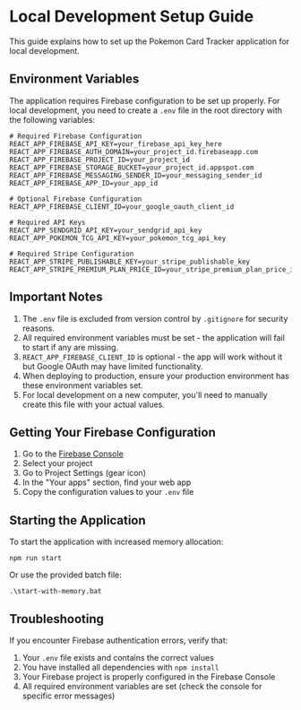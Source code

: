 # Local Development Setup Guide

This guide explains how to set up the Pokemon Card Tracker application for local development.

## Environment Variables

The application requires Firebase configuration to be set up properly. For local development, you need to create a `.env` file in the root directory with the following variables:

```
# Required Firebase Configuration
REACT_APP_FIREBASE_API_KEY=your_firebase_api_key_here
REACT_APP_FIREBASE_AUTH_DOMAIN=your_project_id.firebaseapp.com
REACT_APP_FIREBASE_PROJECT_ID=your_project_id
REACT_APP_FIREBASE_STORAGE_BUCKET=your_project_id.appspot.com
REACT_APP_FIREBASE_MESSAGING_SENDER_ID=your_messaging_sender_id
REACT_APP_FIREBASE_APP_ID=your_app_id

# Optional Firebase Configuration
REACT_APP_FIREBASE_CLIENT_ID=your_google_oauth_client_id

# Required API Keys
REACT_APP_SENDGRID_API_KEY=your_sendgrid_api_key
REACT_APP_POKEMON_TCG_API_KEY=your_pokemon_tcg_api_key

# Required Stripe Configuration
REACT_APP_STRIPE_PUBLISHABLE_KEY=your_stripe_publishable_key
REACT_APP_STRIPE_PREMIUM_PLAN_PRICE_ID=your_stripe_premium_plan_price_id
```

## Important Notes

1. The `.env` file is excluded from version control by `.gitignore` for security reasons.
2. All required environment variables must be set - the application will fail to start if any are missing.
3. `REACT_APP_FIREBASE_CLIENT_ID` is optional - the app will work without it but Google OAuth may have limited functionality.
4. When deploying to production, ensure your production environment has these environment variables set.
5. For local development on a new computer, you'll need to manually create this file with your actual values.

## Getting Your Firebase Configuration

1. Go to the [Firebase Console](https://console.firebase.google.com/)
2. Select your project
3. Go to Project Settings (gear icon)
4. In the "Your apps" section, find your web app
5. Copy the configuration values to your `.env` file

## Starting the Application

To start the application with increased memory allocation:

```
npm run start
```

Or use the provided batch file:

```
.\start-with-memory.bat
```

## Troubleshooting

If you encounter Firebase authentication errors, verify that:
1. Your `.env` file exists and contains the correct values
2. You have installed all dependencies with `npm install`
3. Your Firebase project is properly configured in the Firebase Console
4. All required environment variables are set (check the console for specific error messages)
